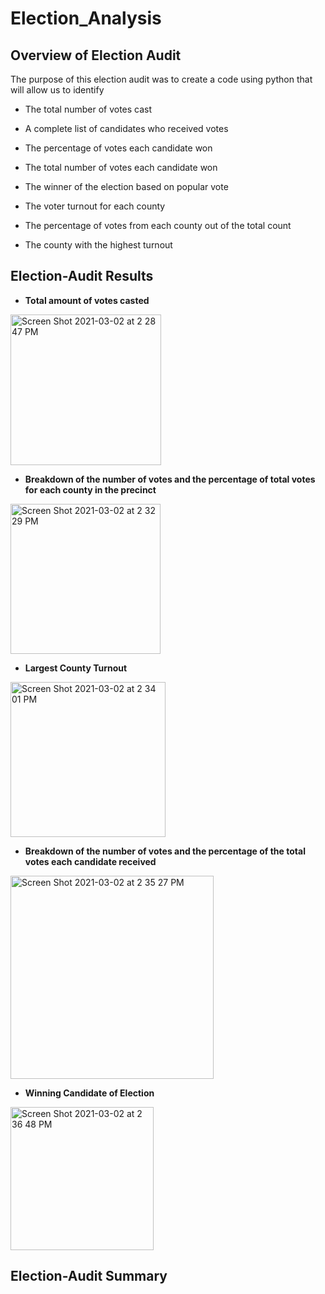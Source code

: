 # Election_Analysis
## Overview of Election Audit 
The purpose of this election audit was to create a code using python that will allow us to identify 

* The total number of votes cast

* A complete list of candidates who received votes

* The percentage of votes each candidate won

* The total number of votes each candidate won

* The winner of the election based on popular vote

* The voter turnout for each county

* The percentage of votes from each county out of the total count

* The county with the highest turnout

## Election-Audit Results

* **Total amount of votes casted**

<img width="241" alt="Screen Shot 2021-03-02 at 2 28 47 PM" src="https://user-images.githubusercontent.com/77812423/109703701-c579ba80-7b63-11eb-82c7-ad182a3fa974.png">

* **Breakdown of the number of votes and the percentage of total votes for each county in the precinct**

<img width="240" alt="Screen Shot 2021-03-02 at 2 32 29 PM" src="https://user-images.githubusercontent.com/77812423/109704028-230e0700-7b64-11eb-8de3-aa9f37ee37dc.png">

* **Largest County Turnout**

<img width="248" alt="Screen Shot 2021-03-02 at 2 34 01 PM" src="https://user-images.githubusercontent.com/77812423/109704249-61a3c180-7b64-11eb-8ac8-d3820a43bafc.png">

* **Breakdown of the number of votes and the percentage of the total votes each candidate received**

<img width="325" alt="Screen Shot 2021-03-02 at 2 35 27 PM" src="https://user-images.githubusercontent.com/77812423/109704386-8c8e1580-7b64-11eb-9581-cf6a4331493a.png">

* **Winning Candidate of Election**

<img width="229" alt="Screen Shot 2021-03-02 at 2 36 48 PM" src="https://user-images.githubusercontent.com/77812423/109704549-bb0bf080-7b64-11eb-8a10-25923c453de7.png">

## Election-Audit Summary
